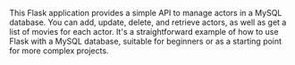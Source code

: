 This Flask application provides a simple API to manage actors in a MySQL database. You can add, update, delete, and retrieve actors, as well as get a list of movies for each actor. It's a straightforward example of how to use Flask with a MySQL database, suitable for beginners or as a starting point for more complex projects.